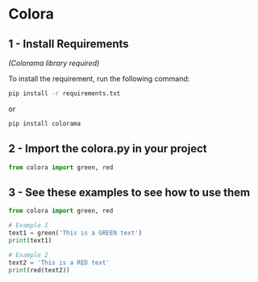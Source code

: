 # Colora

## 1 - Install Requirements
*(Colorama library required)*

To install the requirement, run the following command:
```bash
pip install -r requirements.txt
```
or
```bash
pip install colorama
```

## 2 - Import the colora.py in your project
```python
from colora import green, red
```

## 3 - See these examples to see how to use them
```python
from colora import green, red

# Example 1
text1 = green('This is a GREEN text')
print(text1)

# Example 2
text2 = 'This is a RED text'
print(red(text2))
```

